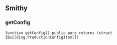 ## Smithy








### getConfig

```solidity
function getConfig() public pure returns (struct IBuilding.ProductionConfigItem[])
```








